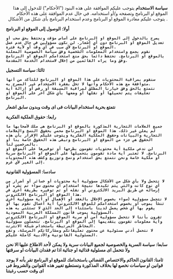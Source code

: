<p align="right">
<b>سياسة الاستخدام</b>
يتوجب عليكم الموافقة على هذه البنود ("الأحكام") للدخول إلى هذا الموقع او البرنامج وتصفحه و/أو استخدامه. في حال عدم الموافقة على هذه الأحكام يتوجب عليكم مغادرة الموقع او البرنامج وعدم استخدام البرنامج بأى شكل من الأشكال .

<b>أولا:  الوصول إلى الموقع او البرنامج

    يصرح بالدخول إلى الموقع او البرنامج على أساس مؤقت ونحتفظ بحق سحب أو تعديل الموقع او البرنامج دون أي إشعار. لن نكون مسؤولين في حال عدم عمل الموقع او البرنامج لأي سبب في أي وقت أو لأية فترة.
    نقوم بجمع واستخدام المعلومات الشخصية وفق سياسة الخصوصية المعلنة بالموقع او البرنامج. نحتفظ دائما بحق منع استخدامكم الموقع او البرنامج وفق وما يراه القائمين من إخلال لاستخدام الخدمة المقدمة.


<b>ثالثا: سياسة التسجيل</b>

    سنقوم بمراقبة المحتويات على هذا الموقع او البرنامج للتأكد من أنها متوافقة مع هذه الأحكام وأنها لا تخل بفقرة الاستخدام غير المصرح به.
    نتمتع بالحق وفق خيارنا المطلق لمراقبة المسبقة أو رفض أو إزالة أية تعليقات يتم تحميلها أو نقلها أو وضعها بأي شكل آخر على الموقع او البرنامج.
نتمتع بحرية استخدام البيانات فى اى وقت وبدون سابق اشعار


<b>رابعا: حقوق الملكية الفكرية</b>

    جميع العلامات التجارية المذكورة بالموقع او البرنامج هى ملك لأصحابها ما لم يعلن غير ذلك، هذا الموقع او البرنامج محمي بحقوق النسخ والعلامات التجارية والبيانات وحقوق الملكية الفكرية ويتوجب عليكم الإقرار بأن هذه الحقوق هي جزء من الموقع او البرنامج وتبقى هذه الحقوق خاصة بنا أو بالمرخصين لنا.
    لن ندعي ملكية أية محتويات تقومون بطرحها أو توفيرها على الموقع او البرنامج. لا تعتبر أية مادة تقومون بتحميلها على الموقع او البرنامج سرية أو ملكية خاصة ونحن نتمتع بحق استخدام ونسخ وتوزيع وكشف هذه المحتويات إلى الغير لأي غرض.


<b>سادسا: المسؤولية القانونية</b>

    لا نتحمل ولا بأي شكل من الأشكال مسؤولية أية محتويات أو خسائر أو أضرار من أي نوع كانت والتي يتم تكبدها نتيجة استخدام أي محتوى سواء تم نشره أو إرساله عن طريق البريد الالكتروني أو نقله أو تم توفيره بطريقة أخرى في هذا الموقع او البرنامج الالكتروني.
    لا نتحمل مسؤولية (سواء بخصوص الإخلال بالعقد أو الإهمال أو أية مسؤولية أخرى تنشأ بموجب أو بخصوص استخدامكم للموقع الالكتروني) أية أعمال نقوم بها أو يقوم بها أي شخص يعمل لدينا باستثناء إلى الحد الذي لا تستثنى به هذه المسؤولية بموجب قانون المملكة العربية السعودية.
    تقرون بأننا لا نتحمل مسؤولية أمن أو سرية الموقع او البرنامج الالكتروني وأية معلومات تقومون بتقديمها إلى الموقع او البرنامج. تتحملون مسؤولية المخاطر المرتبطة باستخدام شبكة الانترنت.
    لا نتحمل أدني مسئولية عن محتوى تعليقاتكم ومشاركاتكم المرسلة، وتقع المسئولية القانونية والأدبية كاملة عليكم.


<b>سابعا: سياسة السرية والخصوصية</b>
لجميع البيانات سرية ولا يمكن لأحد الاطلاع عليها الا نحن ولا نتحمل اى مسئولية قذائية او جنائية اذا تم فقدان البيانات او سرقتها 

<b>ثامنا: القانون الحاكم والاختصاص القضائي</b>
باستخدامك للموقع او البرنامج تقر بأنه لا يوجد قوانين او سياسات نخصع لها بخلاف المذكورة ونستطيع تغيير هذه القوانين والشروط فى اى وقت حسب رغبتنا
</p>
